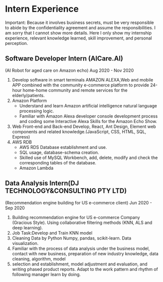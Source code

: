 Intern Experience
=====================
Important: Because it involves business secrets, must be very responsible to abide by the confidentiality agreement and assume the responsibilities. I am sorry that I cannot show more details. Here I only show my internship experience, relevant knowledge learned, skill improvement, and personal perception.

Software Developer Intern (AICare.AI)
------------------------------------
(AI Robot for aged care on Amazon echo)
Aug 2020 - Nov 2020
  1. Develop software in smart terminals AMAZON ALEXA,Web and mobile APP combined with the community e-commerce platform to provide 24-hour home-home community and remote      services for the elderly/patients.
  2. Amazon Platform
      * Understand and learn Amazon artificial intelligence natural language processing logic.
      * Familiar with Amazon Alexa developer console development process and coding some Interactive Alexa Skills for the Amazon Echo Show.
  3. Web Front-end and Back-end Develop, React, Ant Design, Element web components and related knowledge.(JavaScript, CSS, HTML, SQL, Express)
  4. AWS RDB
      * AWS RDS Database establishment and use.
      * SQL usage, database-schema creation.
      * Skilled use of MySQL Workbench, add, delete, modify and check the corresponding tables of the database.
      * Amazon Lambda

 Data Analysis Intern(DJ TECHNOLOGY&CONSULTING PTY LTD)
--------------------------------------
(Recommendation engine building  for US e-commerce client)
Jun 2020 - Sep 2020 
  1. Building recommendation engine for US e-commerce Company (Gracious Style). Using collaborative filtering methods (KNN, ALS and deep learning). 
  2. Job Task:Develop and Train KNN model
  3. Cleaning Data by Python Numpy, pandas, scikit-learn. Data visualization.
  4. Familiar with the process of data analysis under the business model, contact with new business, preparation of new industry knowledge, data cleaning, algorithm, model
  5. selection and establishment, model adjustment and evaluation, and writing phased product reports. Adapt to the work pattern and rhythm of following manager learn by         doing.
